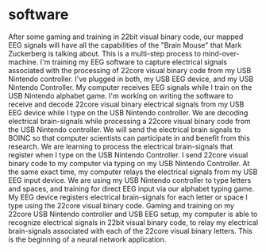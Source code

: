 # software
After some gaming and training in 22bit visual binary code, our mapped EEG signals will have all the capabilities of the "Brain Mouse" that Mark Zuckerberg is talking about. This is a multi-step process to mind-over-machine. I'm training my EEG software to capture electrical signals associated with the processing of 22core visual binary code from my USB Nintendo controller. I've plugged in both, my USB EEG device, and my USB Nintendo Controller. My computer receives EEG signals while I train on the USB Nintendo alphabet game. I'm working on writing the software to receive and decode 22core visual binary electrical signals from my USB EEG device while I type on the USB Nintendo controller. We are decoding electrical brain-signals while processing a 22core visual binary code from the USB Nintendo controller. We will send the electrical brain signals to BOINC so that computer scientists can participate in and benefit from this research. We are learning to process the electrical brain-signals that register when I type on the USB Nintendo Controller. I send 22core visual binary code to my computer via typing on my USB Nintendo Controller. At the same exact time, my computer relays the electrical signals from my USB EEG input device. We are using my USB Nintendo controller to type letters and spaces, and training for direct EEG input via our alphabet typing game. My EEG device registers electrical brain-signals for each letter or space I type using the 22core visual binary code. Gaming and training on my 22core USB Nintendo controller and USB EEG setup, my computer is able to recognize electrical signals in 22bit visual binary code, to relay my electrical brain-signals associated with each of the 22core visual binary letters. This is the beginning of a neural network application.
